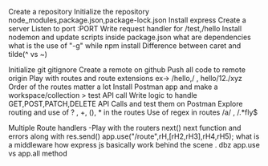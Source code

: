 Create a repository
Initialize the repository
node_modules,package.json,package-lock.json
Install express
Create a server
Listen to port :PORT
Write request handler for /test,/hello
Install nodemon and update scripts inside package.json
what are dependencies
what is the use of "-g" while npm install
Difference between caret and tilde(^ vs ~)

Initialize git
gitignore
Create a remote on github
Push all code to remote origin
Play with routes and route extensions ex-> /hello,/ , hello/12./xyz
Order of the routes matter a lot
Install Postman app and make a workspace/collection > test API call
Write logic to handle GET,POST,PATCH,DELETE API Calls and test them on Postman
Explore routing and use of ? , +, (), * in the routes
Use of regex in routes /a/ , /.*fly$

Multiple Route handlers -Play with the routers
next()
next function and errors along with res.send()
app.use("/route",rH,[rH2,rH3],rH4,rH5);
what is a middleware
how express js basically work behind the scene .
dbz app.use vs app.all method
